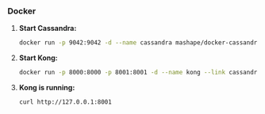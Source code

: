 ### Docker

1. **Start Cassandra:**

	```bash
	docker run -p 9042:9042 -d --name cassandra mashape/docker-cassandra
	```

2. **Start Kong:**

    ```bash
    docker run -p 8000:8000 -p 8001:8001 -d --name kong --link cassandra:cassandra mashape/docker-kong:{{site.data.kong_latest}}
    ```

3. **Kong is running:**

    ```bash
    curl http://127.0.0.1:8001
    ```
